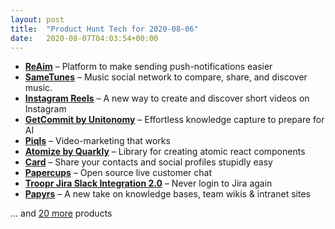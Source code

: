 ```yaml
---
layout: post
title:  "Product Hunt Tech for 2020-08-06"
date:   2020-08-07T04:03:54+00:00
---
```


* **[ReAim](https://www.producthunt.com/posts/reaim?utm_campaign=producthunt-api&utm_medium=api-v2&utm_source=Application%3A+Daily+Digest+RSS+v2+%28ID%3A+29748%29)** – Platform to make sending push-notifications easier
* **[SameTunes](https://www.producthunt.com/posts/sametunes?utm_campaign=producthunt-api&utm_medium=api-v2&utm_source=Application%3A+Daily+Digest+RSS+v2+%28ID%3A+29748%29)** – Music social network to compare, share, and discover music.
* **[Instagram Reels](https://www.producthunt.com/posts/instagram-reels?utm_campaign=producthunt-api&utm_medium=api-v2&utm_source=Application%3A+Daily+Digest+RSS+v2+%28ID%3A+29748%29)** – A new way to create and discover short videos on Instagram
* **[GetCommit by Unitonomy](https://www.producthunt.com/posts/getcommit-by-unitonomy?utm_campaign=producthunt-api&utm_medium=api-v2&utm_source=Application%3A+Daily+Digest+RSS+v2+%28ID%3A+29748%29)** – Effortless knowledge capture to prepare for AI
* **[Piqls](https://www.producthunt.com/posts/piqls?utm_campaign=producthunt-api&utm_medium=api-v2&utm_source=Application%3A+Daily+Digest+RSS+v2+%28ID%3A+29748%29)** – Video-marketing that works
* **[Atomize by Quarkly](https://www.producthunt.com/posts/atomize-by-quarkly?utm_campaign=producthunt-api&utm_medium=api-v2&utm_source=Application%3A+Daily+Digest+RSS+v2+%28ID%3A+29748%29)** – Library for creating atomic react components
* **[Card](https://www.producthunt.com/posts/card-2?utm_campaign=producthunt-api&utm_medium=api-v2&utm_source=Application%3A+Daily+Digest+RSS+v2+%28ID%3A+29748%29)** – Share your contacts and social profiles stupidly easy
* **[Papercups](https://www.producthunt.com/posts/papercups?utm_campaign=producthunt-api&utm_medium=api-v2&utm_source=Application%3A+Daily+Digest+RSS+v2+%28ID%3A+29748%29)** – Open source live customer chat
* **[Troopr Jira Slack Integration 2.0](https://www.producthunt.com/posts/troopr-jira-slack-integration-2-0?utm_campaign=producthunt-api&utm_medium=api-v2&utm_source=Application%3A+Daily+Digest+RSS+v2+%28ID%3A+29748%29)** – Never login to Jira again
* **[Papyrs](https://www.producthunt.com/posts/papyrs?utm_campaign=producthunt-api&utm_medium=api-v2&utm_source=Application%3A+Daily+Digest+RSS+v2+%28ID%3A+29748%29)** – A new take on knowledge bases, team wikis & intranet sites

… and [20 more](https://www.producthunt.com/tech) products